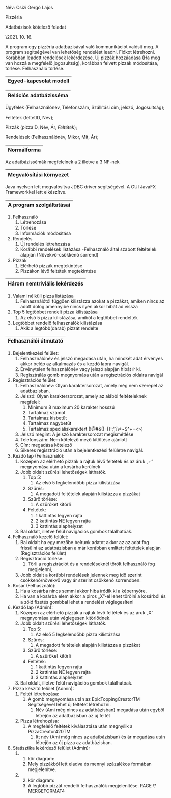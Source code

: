 ﻿Név: Csizi Gergő Lajos

Pizzéria

Adatbázisok kötelező feladat

\2021. 10. 16.

A program egy pizzéria adatbázisával való kommunikációt valósít meg. A program segítségével van lehetőség rendelést leadni. Fiókot létrehozni. Korábban leadott rendelések lekérdezése. Új pizzák hozzáadása (Ha meg van hozzá a megfelelő jogosultság), korábban felvett pizzák módosítása, törlése. Felhasználó törlése.

|**Egyed-kapcsolat modell**|
| - |

|**Relációs adatbázisséma**|
| - |
Ügyfelek (Felhasználónév, Telefonszám, Szállítási cím, jelszó, Jogosultság);

Feltétek (feltetID, Név);

Pizzák (pizzaID, Név, Ár, *Feltétek*);

Rendelések (Felhasználónév, Mikor, Mit, Ár);

|**Normálforma**|
| - |
Az adatbázissémák megfelelnek a 2 illetve a 3 NF-nek

|**Megvalósítási környezet**|
| - |
Java nyelven lett megvalósítva JDBC driver segítségével. A GUI JavaFX Frameworkkel lett elkészítve.

|**A program szolgáltatásai**|
| - |
1. Felhasználó
   1. Létrehozása
   1. Törlése
   1. Információk módosítása
1. Rendelés
   1. Új rendelés létrehozása
   1. Korábbi rendelések listázása -Felhasználó által szabott feltételek alapján (Növekvő-csökkenő sorrend)
1. Pizzák
   1. Elérhető pizzák megtekintése
   1. Pizzákon lévő feltétek megtekintése

|**Három nemtriviális lekérdezés**|
| - |
1. Valami nélküli pizza listázása
   1. Felhasználótól függően kilistázza azokat a pizzákat, amiken nincs az adott dolog amennyibe nincs ilyen akkor hibát ad vissza
1. Top 5 legtöbbet rendelt pizza kilistázása
   1. Az első 5 pizza kilistázása, amiből a legtöbbet rendelték
1. Legtöbbet rendelő felhasználók kilistázása
   1. Akik a legtöbb(darab) pizzát rendelte

|**Felhasználói útmutató**|
| - |
1. Bejelentkezési felület:
   1. Felhasználónév és jelszó megadása után, ha mindkét adat érvényes akkor belép az alkalmazás és a kezdő lapra navigál.
   1. Érvénytelen felhasználónév vagy jelszó alapján hibát ír ki.
   1. Regisztrálás gomb megnyomása után a regisztrációs oldalra navigál
1. Regisztrációs felület:
   1. Felhasználónév: Olyan karaktersorozat, amely még nem szerepel az adatbázisban.
   1. Jelszó: Olyan karaktersorozat, amely az alábbi feltételeknek megfelel:
      1. Minimum 8 maximum 20 karakter hosszú
      1. Tartalmaz számot
      1. Tartalmaz kisbetűt
      1. Tartalmaz nagybetűt
      1. Tartalmaz speciáliskaraktert (!@#&()–{}:;',?\\*~$^+=<>)
   1. Jelszó megint: A jelszó karaktersorozat megismétlése
   1. Telefonszám: Nem kötelező mező kitöltése ajánlott
   1. Cím: megadása kötelező
   1. Sikeres regisztráció után a bejelentkezési felületre navigál.
1. Kezdő lap (Felhasználó):
   1. Középen az elérhető pizzák a rajtuk lévő feltétek és az áruk „+” megnyomása után a kosárba kerülnek
   1. Jobb oldalt szűrési lehetőségek láthatók.
      1. Top 5:
         1. Az első 5 legkelendőbb pizza kilistázása
      1. Szűrés:
         1. A megadott feltételek alapján kilistázza a pizzákat
      1. Szűrő törlése:
         1. A szűrőket kitörli
      1. Feltétek:
         1. 1 kattintás legyen rajta
         1. 2 kattintás NE legyen rajta
         1. 3 kattintás alaphelyzet
   1. Bal oldalt, illetve felül navigációs gombok találhatóak.
1. Felhasználó kezelő felület:
   1. Bal oldalt ha egy mezőbe beírunk adatot akkor az az adat fog frissülni az adatbázisban a már korábban említett feltételek alapján (Regisztrációs felület)
   1. Regisztráció törlése:
      1. Törli a regisztrációt és a rendeléseknél törölt felhasználó fog megjelenni,
   1. Jobb oldalt a korábbi rendelések jelennek meg idő szerint csökkenő/növekvő vagy ár szerint csökkenő sorrendben.
1. Kosár (Felhasználó):
   1. Ha a kosárba nincs semmi akkor hiba íródik ki a képernyőre.
   1. Ha van a kosárba elem akkor a piros „X”-el lehet törölni a kosárból és a zöld fizetés gombbal lehet a rendelést véglegesíteni
1. Kezdő lap (Admin):
   1. Középen az elérhető pizzák a rajtuk lévő feltétek és az áruk „X” megnyomása után véglegesen kitörlődnek.
   1. Jobb oldalt szűrési lehetőségek láthatók.
      1. Top 5:
         1. Az első 5 legkelendőbb pizza kilistázása
      1. Szűrés:
         1. A megadott feltételek alapján kilistázza a pizzákat
      1. Szűrő törlése:
         1. A szűrőket kitörli
      1. Feltétek:
         1. 1 kattintás legyen rajta
         1. 2 kattintás NE legyen rajta
         1. 3 kattintás alaphelyzet
   1. Bal oldalt, illetve felül navigációs gombok találhatóak.
1. Pizza készítő felület (Admin):
   1. Feltét létrehozása:
      1. A gomb megnyomása után az EpicToppingCreatorTM Segítségével lehet új feltétet létrehozni.
         1. Név (Ami még nincs az adatbázisban) megadása után egyből létrejön az adatbázisban az új feltét
   1. Pizza létrehozása:
      1. A megfelelő feltétek kiválasztása után megnyílik a PizzaCreator420TM
         1. Itt név (Ami még nincs az adatbázisban) és ár megadása után létrejön az új pizza az adatbázisban.
1. Statisztika lekérdező felület (Admin):
   1. 1. kör diagram:
      1. Mely pizzákból lett eladva és mennyi százalékos formában megjelenítve.
   1. 2. kör diagram:
      1. A legtöbb pizzát rendelő felhasználók megjelenítése.
PAGE   \\* MERGEFORMAT4
